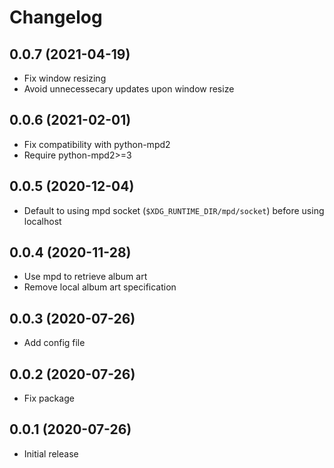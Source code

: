 # Changelog
## 0.0.7 (2021-04-19)
- Fix window resizing
- Avoid unnecessecary updates upon window resize

## 0.0.6 (2021-02-01)
- Fix compatibility with python-mpd2
- Require python-mpd2>=3

## 0.0.5 (2020-12-04)
- Default to using mpd socket (`$XDG_RUNTIME_DIR/mpd/socket`) before using localhost

## 0.0.4 (2020-11-28)
- Use mpd to retrieve album art
- Remove local album art specification

## 0.0.3 (2020-07-26)
- Add config file

## 0.0.2 (2020-07-26)
- Fix package

## 0.0.1 (2020-07-26)
- Initial release
